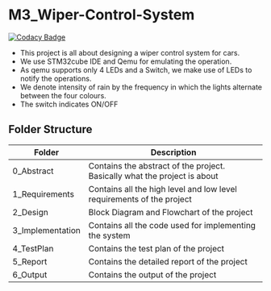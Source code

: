 # M3_Wiper-Control-System

[![Codacy Badge](https://api.codacy.com/project/badge/Grade/abd1126feafb49718b5469a4c6bf3db1)](https://app.codacy.com/gh/Akansha-nageshwar/M3_Wiper-Control-System?utm_source=github.com&utm_medium=referral&utm_content=Akansha-nageshwar/M3_Wiper-Control-System&utm_campaign=Badge_Grade_Settings)

- This project is all about designing a wiper control system for cars.
- We use STM32cube IDE and Qemu for emulating the operation.
- As qemu supports only 4 LEDs and a Switch, we make use of LEDs to notify the operations.
- We denote intensity of rain by the frequency in which the lights alternate between the four colours.
- The switch indicates ON/OFF

## Folder Structure

| Folder | Description |
| ----- | ----------- |
| 0_Abstract | Contains the abstract of the project. Basically what the project is about |
| 1_Requirements | Contains all the high level and low level requirements of the project	 |
| 2_Design | Block Diagram and Flowchart of the project	 |
| 3_Implementation	 | Contains all the code used for implementing the system |
| 4_TestPlan | Contains the test plan of the project	 |
| 5_Report | Contains the detailed report of the project	 |
| 6_Output | Contains the output of the project	 |

